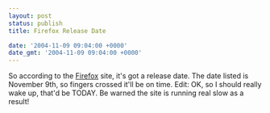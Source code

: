 ```yaml
---
layout: post
status: publish
title: Firefox Release Date

date: '2004-11-09 09:04:00 +0000'
date_gmt: '2004-11-09 09:04:00 +0000'
---
```

So according to the <a href="http://www.mozilla.org/products/firefox/">Firefox</a> site, it's got a release date. The date listed is November 9th, so fingers crossed it'll be on time.
Edit: OK, so I should really wake up, that'd be TODAY. Be warned the site is running real slow as a result!
